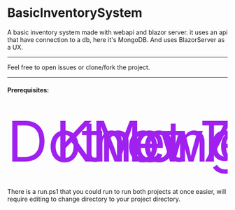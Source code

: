 # BasicInventorySystem

A basic inventory system made with webapi and blazor server.
it uses an api that have connection to a db, here it's MongoDB.
And uses BlazorServer as a UX.

---

Feel free to open issues or clone/fork the project.

---

#### Prerequisites:

<svg xmlns="http://www.w3.org/2000/svg" viewBox="0 0 55 20" fill="none">
    <text x="0" y="15" fill="#A020F0">Dotnet 7.0 SDK</text>
    <text x="12" y="15" fill="#A020F0">Knowledge of Dotnet</text>
    <text x="21" y="15" fill="#A020F0">MongoDB or other db (will require tweaks to code)</text>
</svg>
  
There is a run.ps1 that you could run to run both projects at once easier, will require editing to change directory to your project directory.
